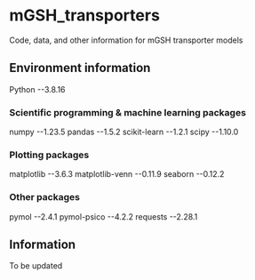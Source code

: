 # mGSH_transporters
Code, data, and other information for mGSH transporter models

## Environment information
Python   --3.8.16

### Scientific programming & machine learning packages
numpy   --1.23.5
pandas   --1.5.2
scikit-learn   --1.2.1
scipy   --1.10.0

### Plotting packages
matplotlib   --3.6.3
matplotlib-venn   --0.11.9
seaborn   --0.12.2

### Other packages
pymol   --2.4.1
pymol-psico   --4.2.2
requests   --2.28.1

## Information
To be updated
